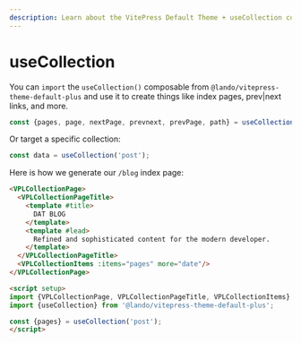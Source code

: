 ```yaml
---
description: Learn about the VitePress Default Theme + useCollection composable.
---
```


# useCollection

You can `import` the `useCollection()` composable from `@lando/vitepress-theme-default-plus` and use it to create things like index pages, prev|next links, and more.

```js
const {pages, page, nextPage, prevnext, prevPage, path} = useCollection();
```

Or target a specific collection:

```js
const data = useCollection('post');
```
Here is how we generate our `/blog` index page:

```html
<VPLCollectionPage>
  <VPLCollectionPageTitle>
    <template #title>
      DAT BLOG
    </template>
    <template #lead>
      Refined and sophisticated content for the modern developer.
    </template>
  </VPLCollectionPageTitle>
  <VPLCollectionItems :items="pages" more="date"/>
</VPLCollectionPage>

<script setup>
import {VPLCollectionPage, VPLCollectionPageTitle, VPLCollectionItems} from '@lando/vitepress-theme-default-plus'
import {useCollection} from '@lando/vitepress-theme-default-plus';

const {pages} = useCollection('post');
</script>
```

